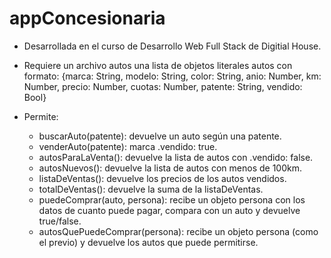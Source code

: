 # appConcesionaria

- Desarrollada en el curso de Desarrollo Web Full Stack de Digitial House.
 
- Requiere un archivo autos una lista de objetos literales autos con formato:
  {marca: String, modelo: String, color: String, anio: Number, km: Number, precio: Number, cuotas: Number, patente: String, vendido: Bool}
  
- Permite:
  - buscarAuto(patente): devuelve un auto según una patente.
  - venderAuto(patente): marca .vendido: true.
  - autosParaLaVenta(): devuelve la lista de autos con .vendido: false.
  - autosNuevos(): devuelve la lista de autos con menos de 100km.
  - listaDeVentas(): devuelve los precios de los autos vendidos.
  - totalDeVentas(): devuelve la suma de la listaDeVentas.
  - puedeComprar(auto, persona): recibe un objeto persona con los datos de cuanto puede pagar, compara con un auto y devuelve true/false.
  - autosQuePuedeComprar(persona): recibe un objeto persona (como el previo) y devuelve los autos que puede permitirse.
